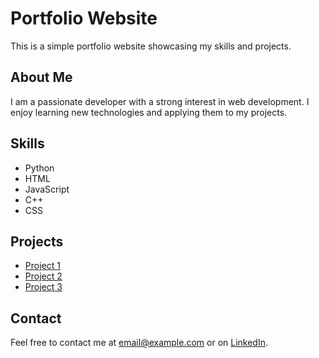 # Portfolio Website

This is a simple portfolio website showcasing my skills and projects.

## About Me

I am a passionate developer with a strong interest in web development. I enjoy learning new technologies and applying them to my projects.

## Skills

* Python
* HTML
* JavaScript
* C++ 
* CSS

## Projects


* [Project 1](#)
* [Project 2](#)
* [Project 3](#)

## Contact


Feel free to contact me at [email@example.com](mailto:email@example.com) or on [LinkedIn](https://www.linkedin.com/in/yourusername/).